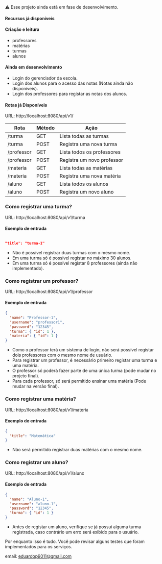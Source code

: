 :warning: Esse projeto ainda está em fase de desenvolvimento.

#### Recursos já disponíveis

#### Criação e leitura
* professores
* matérias
* turmas
* alunos

#### Ainda em desenvolvimento

* Login do gerenciador da escola.
* Login dos alunos para o acesso das notas (Notas ainda não disponíveis).
* Login dos professores para registar as notas dos alunos.

#### Rotas já Disponíveis

URL: http://localhost:8080/api/v1/<rota>

|Rota | Método | Ação
|-----|--------|-------
|/turma | GET | Lista todas as turmas
|/turma | POST | Registra uma nova turma
|/professor | GET | Lista todos os professores
/professor | POST | Registra um novo professor
|/materia | GET | Lista todas as matérias
|/materia | POST | Registra uma nova matéria
|/aluno | GET | Lista todos os alunos
|/aluno | POST | Registra um novo aluno


### Como registrar uma turma?
  
URL: http://localhost:8080/api/v1/turma

  #### Exemplo de entrada
  ~~~JSON
  
  "title": "turma-1"
  
  ~~~

* Não é possível registrar duas turmas com o mesmo nome.
* Em uma turma só é possível registar no máximo 30 alunos.
* Em uma turma só é possível registar 8 professores (ainda não implementado).


### Como registrar um professor?
  
URL: http://localhost:8080/api/v1/professor

  #### Exemplo de entrada
  ~~~JSON
{
	"name": "Professor-1",
	"username": "professor1",
	"password": "12345",
	"turma": { "id": 1 },
	"materia": { "id": 1 }
}
  
  ~~~
  
* Como o professor terá um sistema de login, não será possível registar dois professores com o mesmo nome de usuário.
* Para registrar um professor, é necessário primeiro registar uma turma e uma matéria.
* O professor só poderá fazer parte de uma única turma (pode mudar no projeto final).
* Para cada professor, só será permitido ensinar uma matéria (Pode mudar na versão final).


### Como registrar uma matéria?
  
URL: http://localhost:8080/api/v1/materia

  #### Exemplo de entrada
  ~~~JSON
{
	"title": "Matemática"
}
  
  ~~~

* Não será permitido registrar duas matérias com o mesmo nome.


### Como registrar um aluno?
  
URL: http://localhost:8080/api/v1/aluno

  #### Exemplo de entrada
  ~~~JSON
{
	"name": "Aluno-1",
	"username": "aluno-1",
	"password": "12345",
	"turma": { "id": 1 }
}
  
  ~~~

* Antes de registar um aluno, verifique se já possui alguma turma registrada, caso contrário um erro será exibido para o usuário.
	
	
Por enquanto isso é tudo. Você pode revisar alguns testes que foram implementados para os serviços.

email: eduardop9011@gmail.com